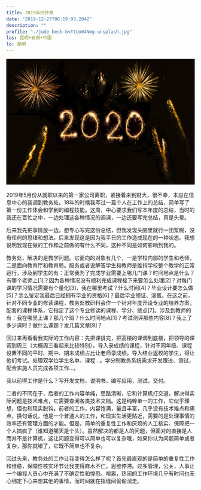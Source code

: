 ```yaml
---
title: 2019年的终章
date: "2019-12-27T08:19:03.284Z"
description: ""
profile: "./jude-beck-bvTtUo04Nmg-unsplash.jpg"
los: 昆明•云南•中国
lo: 昆明
---
```


![迎接2020年](./jude-beck-bvTtUo04Nmg-unsplash.jpg)

2019年5月份从就职以来的第一家公司离职，紧接着来到财大，很不幸，本应在信息中心的我调到教务处。18年的时候我写过一篇个人在工作上的总结，简单写了第一份工作体会和学到的编程技能。这周，中心要求我们写本年度的总结，当时的我还在百忙之中，一边处理这各种情况的调课，一边还要写完总结，真是头晕。

后来我先把事情放一边，想专心写完这份总结，但我发现头脑里就行一团浆糊，没有任何的思绪和想法。后来发现这是因为我平日的工作造成现在的一种状态。我想说明我现在做的工作和之前做的有什么不同，这种不同是如何影响到我的。

教务处，解决的是教学问题。它面向的对象有几个，一是学校内部的学生和老师，二是面向教育厅和教育局。服务或者说解答学生和教师是维持学校整个教学的正常运行，涉及到学生的有：正常我为了完成学业需要上哪几门课？时间地点是什么？有哪个老师上[1]？因为各种情况没有顺利完成课程接下来要怎么处理[2]？对每门课的学习情况需要有个量化[3]，我在哪里考试？什么时间[4]？毕业设计要怎么做[5]？怎么鉴定我最后已经拥有毕业的资格[6]？最后毕业领证、滚蛋。在这之前，针对不同专业的修读课程，教务处教研科会作一个针对年度开设专业的培养方案，配套的课程体系，它指定了这个专业修读的课程、学分、绩点[7]。涉及到教师的有：我在哪里上课？那几个班？什么时间地点[1]？考试测评那些内容[8]？我上了多少课时？做什么课题？发几篇文章[9]？

回过来再看看我实际的工作内容：先把课排完，把高楼的课调到底楼，把领导的课调到周三（大概周三看起来比较特别）。导入录成绩的课程，针对不同年级、课程设置不同的平时、期中、期末成绩占比让老师录成绩。导入结业返校的学生，得让他们考试。处理双学位学生名单、课程...。学分制教务系统需求开发跟进、测试，配合实施人员完成各项工作...。

我以前得工作是什么？写开发文档，说明书，编写应用，测试，交付。

二者的不同在于，后者的工作内容单纯，思路清晰，它和计算机打交道，解决得实际问题是技术难点，它需要查阅各类技术文档。这是纯粹单一的工作，它似乎理想，但也和现实脱钩。前者的工作，内容饱满，量且丰富，几乎没有技术难点和痛点，换句话说，他是一个普通人的工作，和现实生活更贴近，需要的是处理事情的效率还有管理方面的才能。但是，简单的重复性工作和厌烦的人工核实、保障把一个人搞疯了（谁知道哪天是个头）。虽然解决的都是人的问题，但面对的直接是人而并不是计算机，这让问题变得可以简单也可以复杂哦，如果你认为问题简单或者复杂，那你就错了，它既不简单也不复杂。

回过头来，教务处的工作让我变得怎么样了呢？首先最直观的是简单的重复性工作和维稳，保障性核实环节让我变得麻木不仁，思维停滞。过多管理，公关，人事让一个编程人员心中充满了不确定性和惶恐。喧嚣，热闹的工作环境几乎有时间也无心细定下心来想其他的事情，而时间就在指缝间偷偷溜走。